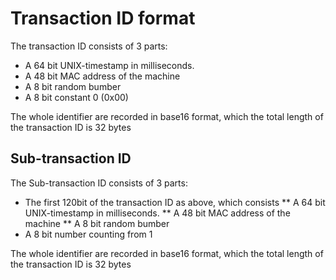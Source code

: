 # Transaction ID format
The transaction ID consists of 3 parts:
* A 64 bit UNIX-timestamp in milliseconds.
* A 48 bit MAC address of the machine
* A 8 bit random bumber
* A 8 bit constant 0 (0x00)

The whole identifier are recorded in base16 format, which the total length of the transaction ID is 32 bytes

## Sub-transaction ID
The Sub-transaction ID consists of 3 parts:
* The first 120bit of the transaction ID as above, which consists
** A 64 bit UNIX-timestamp in milliseconds.
** A 48 bit MAC address of the machine
** A 8 bit random bumber
* A 8 bit number counting from 1

The whole identifier are recorded in base16 format, which the total length of the transaction ID is 32 bytes